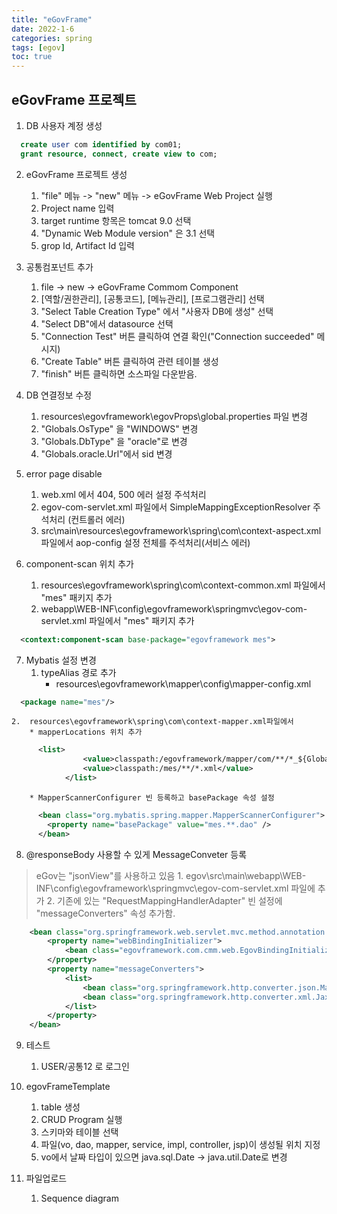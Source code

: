 ```yaml
---
title: "eGovFrame"
date: 2022-1-6
categories: spring  
tags: [egov]
toc: true
---
```


## eGovFrame 프로젝트 
1. DB 사용자 계정 생성
```sql
  create user com identified by com01;
  grant resource, connect, create view to com;
```
2. eGovFrame 프로젝트 생성
    1. "file" 메뉴 -> "new" 메뉴 -> eGovFrame Web Project 실행
    2. Project name 입력
    3. target runtime 항목은 tomcat 9.0 선택
    4. "Dynamic Web Module version" 은 3.1 선택
    5. grop Id, Artifact Id 입력

3. 공통컴포넌트 추가
    1. file -> new -> eGovFrame Commom Component
    2. [역할/권한관리], [공통코드], [메뉴관리], [프로그램관리] 선택
    3. "Select Table Creation Type" 에서 "사용자 DB에 생성" 선택
    4. "Select DB"에서 datasource 선택
    5. "Connection Test" 버튼 클릭하여 연결 확인("Connection succeeded" 메시지)
    6. "Create Table" 버튼 클릭하여 관련 테이블 생성
    7. "finish" 버튼 클릭하면 소스파일 다운받음.

4. DB 연결정보 수정
    1. resources\egovframework\egovProps\global.properties 파일 변경
    1. "Globals.OsType" 을 "WINDOWS" 변경
    2. "Globals.DbType" 을 "oracle"로 변경
    2. "Globals.oracle.Url"에서 sid  변경

5. error page disable
    1. web.xml 에서 404, 500 에러 설정 주석처리
    2. egov-com-servlet.xml 파일에서 SimpleMappingExceptionResolver 주석처리 (컨트롤러 에러)
    3. src\main\resources\egovframework\spring\com\context-aspect.xml 파일에서 aop-config 설정 전체를 주석처리(서비스 에러)

6. component-scan 위치 추가
    1. resources\egovframework\spring\com\context-common.xml 파일에서 "mes" 패키지 추가
    2. webapp\WEB-INF\config\egovframework\springmvc\egov-com-servlet.xml 파일에서 "mes" 패키지 추가

```xml
  <context:component-scan base-package="egovframework mes">
```

7. Mybatis 설정 변경
    1. typeAlias 경로 추가 
        * resources\egovframework\mapper\config\mapper-config.xml

```xml
  <package name="mes"/> 
```

    2.  resources\egovframework\spring\com\context-mapper.xml파일에서  
        * mapperLocations 위치 추가 

```xml
      <list>
				<value>classpath:/egovframework/mapper/com/**/*_${Globals.DbType}.xml</value>
				<value>classpath:/mes/**/*.xml</value>
			</list>
```
        * MapperScannerConfigurer 빈 등록하고 basePackage 속성 설정
```xml
      <bean class="org.mybatis.spring.mapper.MapperScannerConfigurer">
        <property name="basePackage" value="mes.**.dao" />
      </bean>
```

8. @responseBody 사용할 수 있게 MessageConveter 등록
> eGov는 "jsonView"를 사용하고 있음
    1. egov\src\main\webapp\WEB-INF\config\egovframework\springmvc\egov-com-servlet.xml 파일에 추가
    2. 기존에 있는 "RequestMappingHandlerAdapter" 빈 설정에 "messageConverters" 속성 추가함.
    
```xml
	<bean class="org.springframework.web.servlet.mvc.method.annotation.RequestMappingHandlerAdapter">
		<property name="webBindingInitializer">
			<bean class="egovframework.com.cmm.web.EgovBindingInitializer" />
		</property>
		<property name="messageConverters">
	        <list>
	            <bean class="org.springframework.http.converter.json.MappingJackson2HttpMessageConverter" />
	            <bean class="org.springframework.http.converter.xml.Jaxb2RootElementHttpMessageConverter" />
	        </list>
    	</property>
	</bean>
```

9. 테스트
    1. USER/공통12 로 로그인

10. egovFrameTemplate
    1. table 생성
    2. CRUD Program 실행
    3. 스키마와 테이블 선택
    4. 파일(vo, dao, mapper, service, impl, controller, jsp)이 생성될 위치 지정
    5. vo에서 날짜 타입이 있으면 java.sql.Date -> java.util.Date로 변경

12. 파일업로드
    1. Sequence diagram
